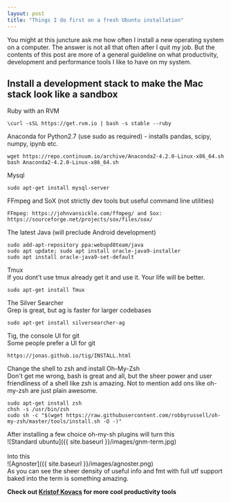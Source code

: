 ```yaml
---
layout: post
title: "Things I do first on a fresh Ubuntu installation"
---
```


You might at this juncture ask me how often I install a new operating system on a computer. The answer is not all that often after I quit my job.
But the contents of this post are more of a general guideline on what productivity, development and performance tools I like to have on my system.

## Install a development stack to make the Mac stack look like a sandbox
Ruby with an RVM

    \curl -sSL https://get.rvm.io | bash -s stable --ruby 

Anaconda for Python2.7 (use sudo as required) - installs pandas, scipy, numpy, ipynb etc.

    wget https://repo.continuum.io/archive/Anaconda2-4.2.0-Linux-x86_64.sh
    bash Anaconda2-4.2.0-Linux-x86_64.sh 

Mysql

    sudo apt-get install mysql-server

FFmpeg and SoX (not strictly dev tools but useful command line utilities)

    FFmpeg: https://johnvansickle.com/ffmpeg/ and Sox: https://sourceforge.net/projects/sox/files/sox/

The latest Java (will preclude Android development)

    sudo add-apt-repository ppa:webupd8team/java
    sudo apt update; sudo apt install oracle-java9-installer
    sudo apt install oracle-java9-set-default

Tmux<br/>
If you dont't use tmux already get it and use it. Your life will be better.

    sudo apt-get install Tmux

The Silver Searcher<br/>
Grep is great, but ag is faster for larger codebases

    sudo apt-get install silversearcher-ag

Tig, the console UI for git<br/>
Some people prefer a UI for git

    https://jonas.github.io/tig/INSTALL.html

Change the shell to zsh and install Oh-My-Zsh<br/>
Don't get me wrong, bash is great and all, but the sheer power and user friendliness of a shell like zsh is amazing. Not to mention add ons like oh-my-zsh are just plain awesome.<br/>

    sudo apt-get install zsh
    chsh -s /usr/bin/zsh
    sudo sh -c "$(wget https://raw.githubusercontent.com/robbyrussell/oh-my-zsh/master/tools/install.sh -O -)"

After installing a few choice oh-my-sh plugins will turn this<br/>
    ![Standard ubuntu]({{ site.baseurl }}/images/gnm-term.jpg)<br/>
    <br/>Into this<br/>
    ![Agnoster]({{ site.baseurl }}/images/agnoster.png)<br/>
    As you can see the sheer density of useful info and fmt with full utf support baked into the term is something amazing.

**Check out [Kristof Kovacs](https://kkovacs.eu/cool-but-obscure-unix-tools) for more cool productivity tools**